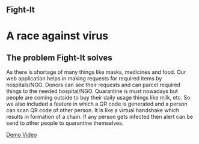 ## Fight-It
# A race against virus

## The problem Fight-It solves
As there is shortage of many things like masks, medicines and food. Our web application helps in making requests for required items by hospitals/NGO. Donors can see their requests and can parcel required things to the needed hospital/NGO.  Quarantine is must nowadays but people are coming outside to buy their daily usage things like milk, etc. So we also included a feature in which a QR code is generated and a person can scan QR code of other person. It is like a virtual handshake which results in formation of a chain. If any person gets infected then alert can be send to other people to quarantine themselves.

[Demo Video](https://www.youtube.com)

